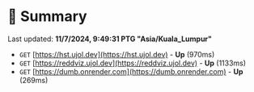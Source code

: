 # 📖 Summary
Last updated: **11/7/2024, 9:49:31 PTG "Asia/Kuala_Lumpur"**

- `GET` [https://hst.ujol.dev](https://hst.ujol.dev) - **Up** (970ms)
- `GET` [https://reddviz.ujol.dev](https://reddviz.ujol.dev) - **Up** (1133ms)
- `GET` [https://dumb.onrender.com](https://dumb.onrender.com) - **Up** (269ms)
